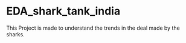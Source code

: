 # EDA_shark_tank_india
This Project is made to understand the trends in the deal made by the sharks.
